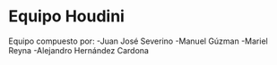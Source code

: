 # Equipo Houdini
Equipo compuesto por:
  -Juan José Severino
  -Manuel Gúzman
  -Mariel Reyna
  -Alejandro Hernández Cardona
